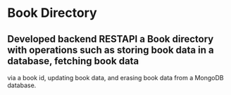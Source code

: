 # Book Directory
## Developed backend RESTAPI a Book directory with operations such as storing book data in a database, fetching book data
via a book id, updating book data, and erasing book data from a MongoDB database.
